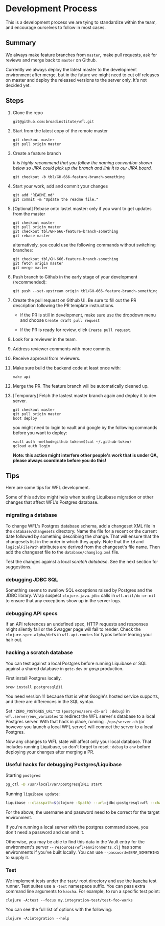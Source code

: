 # Development Process

This is a development process
we are tying to standardize
within the team,
and encourage ourselves
to follow in most cases.

## Summary

We always make feature branches from `master`,
make pull requests,
ask for reviews
and merge back to `master` on Github.

Currently we always deploy the latest master
to the development environment after merge,
but in the future we might need
to cut off releases on master
and deploy the released versions
to the server only.
It's not decided yet.

## Steps

1. Clone the repo
    ```
    git@github.com:broadinstitute/wfl.git
    ```

2. Start from the latest copy of the remote master
    ```
    git checkout master
    git pull origin master
    ```

3. Create a feature branch

    _It is highly recommend that you follow the naming convention
    shown below so JIRA could pick up the branch and link it
    to our JIRA board._
    ```
    git checkout -b tbl/GH-666-feature-branch-something
    ```

4. Start your work, add and commit your changes
    ```
    git add "README.md"
    git commit -m "Update the readme file."
    ```

5. [Optional] Rebase onto lastet master: only if you want to get updates from the master
    ```
    git checkout master
    git pull origin master
    git checkout tbl/GH-666-feature-branch-something
    git rebase master
    ```

    alternatively, you could use the following commands without switching branches:
    ```
    git checkout tbl/GH-666-feature-branch-something
    git fetch origin master
    git merge master
    ```

6. Push branch to Github in the early stage of your development (recommended):
    ```
    git push --set-upstream origin tbl/GH-666-feature-branch-something
    ```

7. Create the pull request on Github UI. Be sure to fill out the PR description following the PR template instructions.

    - If the PR is still in development, make sure use the dropdown menu and choose `Create draft pull request`

    - If the PR is ready for review, click `Create pull request`.

8. Look for a reviewer in the team.

9. Address reviewer comments with more commits.

10. Receive approval from reviewers.

11. Make sure build the backend code at least once with:
    ```
    make api
    ```

12. Merge the PR. The feature branch will be automatically cleaned up.

13. [Temporary] Fetch the lastest master branch again and deploy it to dev server.
    ```
    git checkout master
    git pull origin master
    boot deploy
    ```

    you might need to login to vault and google by the following commands before you want to deploy:
    ```
    vault auth -method=github token=$(cat ~/.github-token)
    gcloud auth login
    ```

    **Note: this action might interfere other people's work that is under QA, please always coordinate before you do this!**

## Tips

Here are some tips for WFL development.

Some of this advice might help
when testing Liquibase migration
or other changes
that affect WFL's Postgres database.

### migrating a database

To change WFL's Postgres database schema,
add a changeset XML file
in the `database/changesets` directory.
Name the file for a recent or the current date
followed by something describing the change.
That will ensure that the changesets
list in the order in which they apply.
Note that the `id` and `logicalFilePath` attributes
are derived from the changeset's file name.
Then add the changeset file
to the `database/changlog.xml` file.

Test the changes against a local _scratch database_.
See the next section for suggestions.

### debugging JDBC SQL

Something seems to swallow SQL exceptions
raised by Postgres and the JDBC library.
Wrap suspect `clojure.java.jdbc` calls
in `wfl.util/do-or-nil` to ensure
that any exceptions show up
in the server logs.

### debugging API specs

If an API references an undefined spec,
HTTP requests and responses might silently fail
or the Swagger page will fail to render.
Check the `clojure.spec.alpha/def`s
in `wfl.api.routes` for typos
before tearing your hair out.

### hacking a scratch database

You can test against a local Postgres
before running Liquibase or SQL
against a shared database
in `gotc-dev` or *gasp* production.

First install Postgres locally.

``` shell
brew install postgresql@11
```

You need version 11 because that
is what Google's hosted service supports,
and there are differences in the SQL syntax.

Set `"ZERO_POSTGRES_URL"`
to `(postgres/zero-db-url :debug)`
in `wfl.server/env_variables`
to redirect the WFL server's database
to a local Postgres server.
With that hack in place,
running `./ops/server.sh`
(or however you launch a local WFL server)
will connect the server to a local Postgres.

Now any changes to WFL state
will affect only your local database.
That includes running Liquibase,
so don't forget to reset `:debug` to `env`
before deploying your changes
after merging a PR.

### Useful hacks for debugging Postgres/Liquibase

Starting `postgres`:
```bash
pg_ctl -D /usr/local/var/postgresql@11 start
```

Running `liquibase update`:
```bash
liquibase --classpath=$(clojure -Spath) --url=jdbc:postgresql:wfl --changeLogFile=database/changelog.xml --username=$USER update
```
For the above, the username and password need to be correct for the target environment.

If you're running a local server with the postgres command above, you don't need a password and can omit it.

Otherwise, you may be able to find this data in the Vault entry for the environment's server --
`resources/wfl/environments.clj` has some environments if you've built locally. You can use `--password=$ENV_SOMETHING`
to supply it.

### Test

We implement tests under the `test/` root directory and use the
[kaocha](https://cljdoc.org/d/lambdaisland/kaocha/1.0.632/doc/readme) test
runner. Test suites use a `-test` namespace suffix. You can pass extra command
line arguments to `kaocha`. For example, to run a specific test point:

```shell
clojure -A:test --focus my.integration-test/test-foo-works
```

You can see the full list of options with the following:

```shell
clojure -A:integration --help
```
